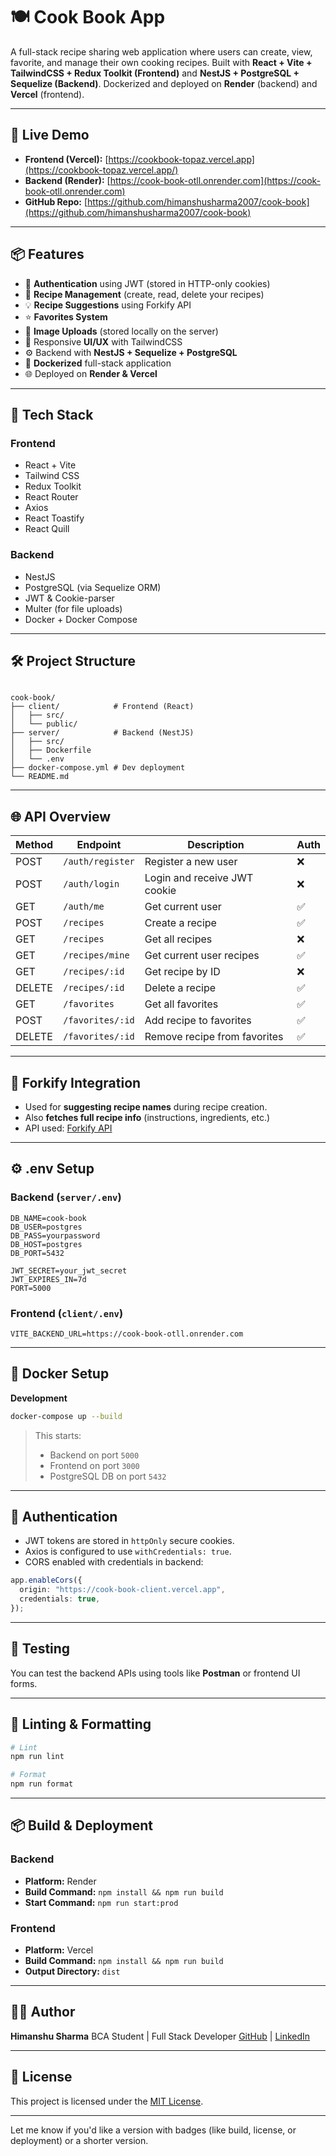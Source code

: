 
# 🍽️ Cook Book App

A full-stack recipe sharing web application where users can create, view, favorite, and manage their own cooking recipes. Built with **React + Vite + TailwindCSS + Redux Toolkit (Frontend)** and **NestJS + PostgreSQL + Sequelize (Backend)**. Dockerized and deployed on **Render** (backend) and **Vercel** (frontend).

---

## 🚀 Live Demo

- **Frontend (Vercel):** [https://cookbook-topaz.vercel.app](https://cookbook-topaz.vercel.app/)
- **Backend (Render):** [https://cook-book-otll.onrender.com](https://cook-book-otll.onrender.com)
- **GitHub Repo:** [https://github.com/himanshusharma2007/cook-book](https://github.com/himanshusharma2007/cook-book)

---

## 📦 Features

- 🔐 **Authentication** using JWT (stored in HTTP-only cookies)
- 🧾 **Recipe Management** (create, read, delete your recipes)
- 💡 **Recipe Suggestions** using Forkify API
- ⭐ **Favorites System**
- 📁 **Image Uploads** (stored locally on the server)
- 🎨 Responsive **UI/UX** with TailwindCSS
- ⚙️ Backend with **NestJS + Sequelize + PostgreSQL**
- 🐳 **Dockerized** full-stack application
- 🌐 Deployed on **Render & Vercel**

---

## 🧱 Tech Stack

### Frontend

- React + Vite
- Tailwind CSS
- Redux Toolkit
- React Router
- Axios
- React Toastify
- React Quill

### Backend

- NestJS
- PostgreSQL (via Sequelize ORM)
- JWT & Cookie-parser
- Multer (for file uploads)
- Docker + Docker Compose

---

## 🛠️ Project Structure

```

cook-book/
├── client/            # Frontend (React)
│   ├── src/
│   └── public/
├── server/            # Backend (NestJS)
│   ├── src/
│   ├── Dockerfile
│   └── .env
├── docker-compose.yml # Dev deployment
└── README.md

````

---

## 🌐 API Overview

| Method | Endpoint            | Description                    | Auth |
|--------|---------------------|--------------------------------|------|
| POST   | `/auth/register`    | Register a new user            | ❌   |
| POST   | `/auth/login`       | Login and receive JWT cookie   | ❌   |
| GET    | `/auth/me`          | Get current user               | ✅   |
| POST   | `/recipes`          | Create a recipe                | ✅   |
| GET    | `/recipes`          | Get all recipes                | ❌   |
| GET    | `/recipes/mine`     | Get current user recipes       | ✅   |
| GET    | `/recipes/:id`      | Get recipe by ID               | ❌   |
| DELETE | `/recipes/:id`      | Delete a recipe                | ✅   |
| GET    | `/favorites`        | Get all favorites              | ✅   |
| POST   | `/favorites/:id`    | Add recipe to favorites        | ✅   |
| DELETE | `/favorites/:id`    | Remove recipe from favorites   | ✅   |

---

## 🧠 Forkify Integration

- Used for **suggesting recipe names** during recipe creation.
- Also **fetches full recipe info** (instructions, ingredients, etc.)
- API used: [Forkify API](https://forkify-api.herokuapp.com/v2)

---

## ⚙️ .env Setup

### Backend (`server/.env`)

```env
DB_NAME=cook-book
DB_USER=postgres
DB_PASS=yourpassword
DB_HOST=postgres
DB_PORT=5432

JWT_SECRET=your_jwt_secret
JWT_EXPIRES_IN=7d
PORT=5000
````

### Frontend (`client/.env`)

```env
VITE_BACKEND_URL=https://cook-book-otll.onrender.com
```

---

## 🐳 Docker Setup

**Development**

```bash
docker-compose up --build
```

> This starts:
>
> * Backend on port `5000`
> * Frontend on port `3000`
> * PostgreSQL DB on port `5432`

---

## 🔐 Authentication

* JWT tokens are stored in `httpOnly` secure cookies.
* Axios is configured to use `withCredentials: true`.
* CORS enabled with credentials in backend:

```ts
app.enableCors({
  origin: "https://cook-book-client.vercel.app",
  credentials: true,
});
```

---

## 🧪 Testing

You can test the backend APIs using tools like **Postman** or frontend UI forms.

---

## 🧼 Linting & Formatting

```bash
# Lint
npm run lint

# Format
npm run format
```

---

## 📦 Build & Deployment

### Backend

* **Platform:** Render
* **Build Command:** `npm install && npm run build`
* **Start Command:** `npm run start:prod`

### Frontend

* **Platform:** Vercel
* **Build Command:** `npm install && npm run build`
* **Output Directory:** `dist`

---

## 👨‍💻 Author

**Himanshu Sharma**
BCA Student | Full Stack Developer
[GitHub](https://github.com/himanshusharma2007) | [LinkedIn](https://www.linkedin.com/in/himanshusharma2007)

---

## 📝 License

This project is licensed under the [MIT License](LICENSE).


---

Let me know if you'd like a version with badges (like build, license, or deployment) or a shorter version.
```
